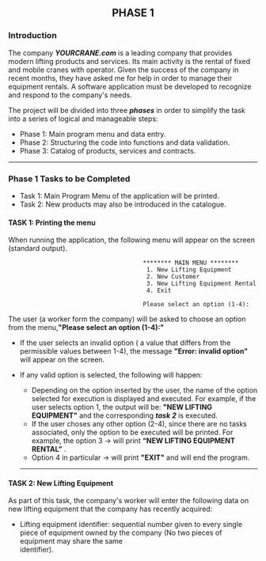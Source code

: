 ## <p align="center">PHASE 1</p>


### Introduction

The company ***YOURCRANE.com*** is a leading company that provides modern lifting products and services. Its main activity is the rental of fixed and mobile cranes
with operator. Given the success of the company in recent months, they have asked me for help in order to manage their equipment rentals. A software application must be developed to recognize and respond to the company's needs.

The project will be divided into three ***phases*** in order to simplify the task into a series of logical and manageable steps:

- Phase 1: Main program menu and data entry.
- Phase 2: Structuring the code into functions and data validation.
- Phase 3: Catalog of products, services and contracts.

---

### Phase 1 Tasks to be Completed
- Task 1: Main Program Menu of the application will be printed.
- Task 2: New products may also be introduced in the catalogue.

#### TASK 1: Printing the menu
When running the application, the following menu will appear on the screen (standard output).


                                          ******** MAIN MENU ********
                                           1. New Lifting Equipment
                                           2. New Customer
                                           3. New Lifting Equipment Rental
                                           4. Exit

                                          Please select an option (1-4):

The user (a worker form the company) will be asked to choose an option from the menu,**"Please select an option (1-4):"**
* If the user selects an invalid option ( a value that differs from the permissible values between 1-4), the message **"Error: invalid option"** will appear on the       screen.
* If any valid option is selected, the following will happen:
  - Depending on the option inserted by the user, the name of the option selected for execution is displayed and executed. For example, if the user selects option 1,       the output will be: **"NEW LIFTING EQUIPMENT"** and the corresponding ***task 2*** is executed.
  - If the user choses any other option (2-4), since there are no tasks associated, only the option to be executed will be printed. For example, the
    option 3 → will print **“NEW LIFTING EQUIPMENT RENTAL”** . 
  - Option 4 in particular → will print **"EXIT"** and will end the program.
  
  ---
 
#### TASK 2: New Lifting Equipment
As part of this task, the company's worker will enter the following data on new lifting equipment that the company has recently acquired:
* Lifting equipment identifier: sequential number given to every single piece of equipment owned by the company (No two pieces of equipment may share the same     
  identifier).
  


